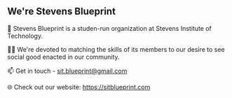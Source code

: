 ## We're Stevens Blueprint

👋 Stevens Blueprint is a studen-run organization at Stevens Institute of Technology.

🧑‍🔬 We're devoted to matching the skills of its members to our desire to see social good enacted in our community.

📫 Get in touch - sit.blueprint@gmail.com

🌐 Check out our website: https://sitblueprint.com

